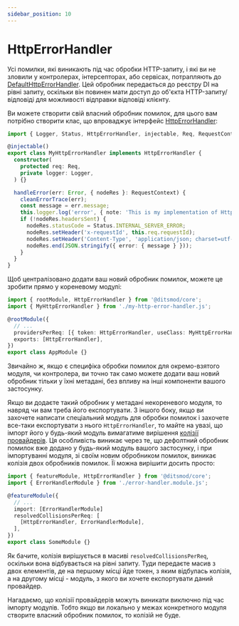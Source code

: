 ```yaml
---
sidebar_position: 10
---
```


# HttpErrorHandler

Усі помилки, які виникають під час обробки HTTP-запиту, і які ви не зловили у контролерах, інтерсепторах, або сервісах, потрапляють до [DefaultHttpErrorHandler][100]. Цей обробник передається до реєстру DI на рівні запиту, оскільки він повинен мати доступ до об'єкта HTTP-запиту/відповіді для можливості відправки відповіді клієнту.

Ви можете створити свій власний обробник помилок, для цього вам потрібно створити клас, що впроваджує інтерфейс [HttpErrorHandler][101]:

```ts
import { Logger, Status, HttpErrorHandler, injectable, Req, RequestContext, cleanErrorTrace } from '@ditsmod/core';

@injectable()
export class MyHttpErrorHandler implements HttpErrorHandler {
  constructor(
    protected req: Req,
    private logger: Logger,
  ) {}

  handleError(err: Error, { nodeRes }: RequestContext) {
    cleanErrorTrace(err);
    const message = err.message;
    this.logger.log('error', { note: 'This is my implementation of HttpErrorHandler', err });
    if (!nodeRes.headersSent) {
      nodeRes.statusCode = Status.INTERNAL_SERVER_ERROR;
      nodeRes.setHeader('x-requestId', this.req.requestId);
      nodeRes.setHeader('Content-Type', 'application/json; charset=utf-8');
      nodeRes.end(JSON.stringify({ error: { message } }));
    }
  }
}
```

Щоб централізовано додати ваш новий обробник помилок, можете це зробити прямо у кореневому модулі:

```ts
import { rootModule, HttpErrorHandler } from '@ditsmod/core';
import { MyHttpErrorHandler } from './my-http-error-handler.js';

@rootModule({
  // ...
  providersPerReq: [{ token: HttpErrorHandler, useClass: MyHttpErrorHandler }],
  exports: [HttpErrorHandler],
})
export class AppModule {}
```

Звичайно ж, якщо є специфіка обробки помилок для окремо-взятого модуля, чи контролера, ви точно так само можете додати ваш новий обробник тільки у їхні метадані, без впливу на інші компоненти вашого застосунку.

Якщо ви додаєте такий обробник у метадані некореневого модуля, то навряд чи вам треба його експортувати. З іншого боку, якщо ви захочете написати спеціальний модуль для обробки помилок і захочете все-таки експортувати з нього `HttpErrorHandler`, то майте на увазі, що імпорт його у будь-який модуль вимагатиме вирішення [колізії провайдерів][1]. Ця особливість виникає через те, що дефолтний обробник помилок вже додано у будь-який модуль вашого застосунку, і при імпортуванні модуля, зі своїм новим обробником помилок, виникає колізія двох обробників помилок. Її можна вирішити досить просто:

```ts {8}
import { featureModule, HttpErrorHandler } from '@ditsmod/core';
import { ErrorHandlerModule } from './error-handler.module.js';

@featureModule({
  // ...
  import: [ErrorHandlerModule]
  resolvedCollisionsPerReq: [
    [HttpErrorHandler, ErrorHandlerModule],
  ],
})
export class SomeModule {}
```

Як бачите, колізія вирішується в масиві `resolvedCollisionsPerReq`, оскільки вона відбувається на рівні запиту. Туди передаєте масив з двох елементів, де на першому місці йде токен, з яким відбулась колізія, а на другому місці - модуль, з якого ви хочете експортувати даний провайдер.

Нагадаємо, що колізії провайдерів можуть виникати виключно під час імпорту модулів. Тобто якщо ви локально у межах конкретного модуля створите власний обробник помилок, то колізій не буде.







[1]: /developer-guides/providers-collisions

[100]: https://github.com/ditsmod/ditsmod/blob/core-2.49.0/packages/core/src/services/default-http-error-handler.ts
[101]: https://github.com/ditsmod/ditsmod/blob/core-2.49.0/packages/core/src/services/http-error-handler.ts
